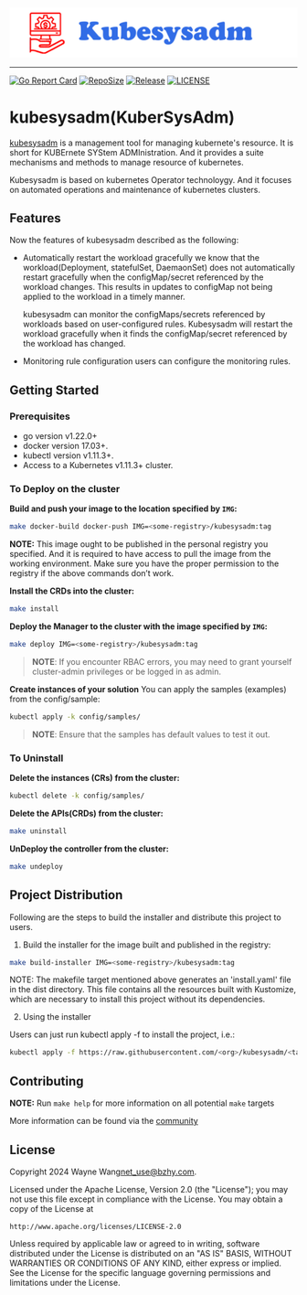 <a href="https://www.sysadm.cn">
    <img src="https://raw.githubusercontent.com/kubesysadm/kubesysadm/main/docs/images/kubesysadm.png"/>
</a>

---
[![Go Report Card](https://goreportcard.com/badge/github.com/kubesysadm/kubesysadm)](https://goreportcard.com/report/github.com/kubesysadm/kubesysadm)
[![RepoSize](https://img.shields.io/github/repo-size/kubesysadm/kubesysadm.svg)](https://github.com/kubesysadm/kubesysadm)
[![Release](https://img.shields.io/github/release/kubesysadm/kubesysadm.svg)](https://github.com/kubesysadm/kubesysadm/releases)
[![LICENSE](https://img.shields.io/github/license/kubesysadm/kubesysadm.svg)](https://github.com/kubesysadm/kubesysadm/blob/main/LICENSE)

# kubesysadm(KuberSysAdm)
[kubesysadm](https://kubesysadm.sysadm.cn/) is a management tool for managing kubernete's resource. It is short for 
KUBErnete SYStem ADMInistration. And it provides a suite mechanisms and methods to manage resource of kubernetes.

Kubesysadm is based on kubernetes Operator technoloygy. And it focuses on automated operations and maintenance of kubernetes clusters. 

## Features
Now the features of kubesysadm described as the following:
- Automatically restart the workload gracefully
  we know that the workload(Deployment, statefulSet, DaemaonSet) does not automatically restart gracefully when the configMap/secret
  referenced by the workload changes. This results in updates to configMap not being applied to the workload in a timely manner.
  
  kubesysadm can monitor the configMaps/secrets referenced by workloads based on user-configured rules.  Kubesysadm will restart 
  the workload gracefully when it finds the configMap/secret referenced by the workload has changed.


- Monitoring rule configuration
  users can configure the monitoring rules.

  
## Getting Started

### Prerequisites
- go version v1.22.0+
- docker version 17.03+.
- kubectl version v1.11.3+.
- Access to a Kubernetes v1.11.3+ cluster.

### To Deploy on the cluster
**Build and push your image to the location specified by `IMG`:**

```sh
make docker-build docker-push IMG=<some-registry>/kubesysadm:tag
```

**NOTE:** This image ought to be published in the personal registry you specified.
And it is required to have access to pull the image from the working environment.
Make sure you have the proper permission to the registry if the above commands don’t work.

**Install the CRDs into the cluster:**

```sh
make install
```

**Deploy the Manager to the cluster with the image specified by `IMG`:**

```sh
make deploy IMG=<some-registry>/kubesysadm:tag
```

> **NOTE**: If you encounter RBAC errors, you may need to grant yourself cluster-admin
privileges or be logged in as admin.

**Create instances of your solution**
You can apply the samples (examples) from the config/sample:

```sh
kubectl apply -k config/samples/
```

>**NOTE**: Ensure that the samples has default values to test it out.

### To Uninstall
**Delete the instances (CRs) from the cluster:**

```sh
kubectl delete -k config/samples/
```

**Delete the APIs(CRDs) from the cluster:**

```sh
make uninstall
```

**UnDeploy the controller from the cluster:**

```sh
make undeploy
```

## Project Distribution

Following are the steps to build the installer and distribute this project to users.

1. Build the installer for the image built and published in the registry:

```sh
make build-installer IMG=<some-registry>/kubesysadm:tag
```

NOTE: The makefile target mentioned above generates an 'install.yaml'
file in the dist directory. This file contains all the resources built
with Kustomize, which are necessary to install this project without
its dependencies.

2. Using the installer

Users can just run kubectl apply -f <URL for YAML BUNDLE> to install the project, i.e.:

```sh
kubectl apply -f https://raw.githubusercontent.com/<org>/kubesysadm/<tag or branch>/dist/install.yaml
```

## Contributing

**NOTE:** Run `make help` for more information on all potential `make` targets

More information can be found via the [community](https://github.com/kubesysadm/community)

## License

Copyright 2024 Wayne Wang<net_use@bzhy.com>.

Licensed under the Apache License, Version 2.0 (the "License");
you may not use this file except in compliance with the License.
You may obtain a copy of the License at

    http://www.apache.org/licenses/LICENSE-2.0

Unless required by applicable law or agreed to in writing, software
distributed under the License is distributed on an "AS IS" BASIS,
WITHOUT WARRANTIES OR CONDITIONS OF ANY KIND, either express or implied.
See the License for the specific language governing permissions and
limitations under the License.

